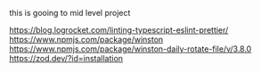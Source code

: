 this is gooing to mid level project


https://blog.logrocket.com/linting-typescript-eslint-prettier/
https://www.npmjs.com/package/winston </br>
https://www.npmjs.com/package/winston-daily-rotate-file/v/3.8.0 </br>
https://zod.dev/?id=installation
